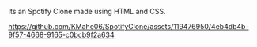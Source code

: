 Its an Spotify Clone made using HTML and CSS.


https://github.com/KMahe06/SpotifyClone/assets/119476950/4eb4db4b-9f57-4668-9165-c0bcb9f2a634

